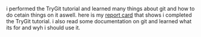 i performed the TryGit tutorial and learned many things about git and how to do cetain things on it aswell. here is my <a href="https://www.codeschool.com/users/rauldiaz">report card</a> that shows i completed the TryGit tutorial. i also read some documentation on git and learned what its for and wyh i should use it.
